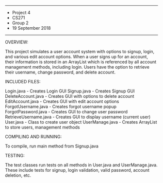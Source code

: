 *******************
* Project 4
* CS271
* Group 2
* 19 September 2018
*******************

OVERVIEW:

 This project simulates a user account system with options to signup, login, 
 and various edit account options. When a user signs up for an account, their 
 information is stored in an ArrayList which is referenced by all account 
 management methods, including login. Users have the option to retrieve their
 username, change password, and delete account.


INCLUDED FILES:
 
 Login.java - Creates Login GUI
 Signup.java - Creates Signup GUI
 DeleteAccount.java - Creates GUI with options to delete account
 EditAccount.java - Creates GUI with edit account options
 ForgotUsername.java - Creates forgot username popup
 ForgotPassword.java - Creates GUI to change user password
 RetrieveUsername.java - Creates GUI to display username (current user)
 User.java - Class to create user object 
 UserManage.java - Creates ArrayList to store users, management methods


COMPILING AND RUNNING:

 To compile, run main method from Signup.java


TESTING:

 The test classes run tests on all methods in User.java and UserManage.java.
 These include tests for signup, login validation, valid password, account 
 deletion, etc.

